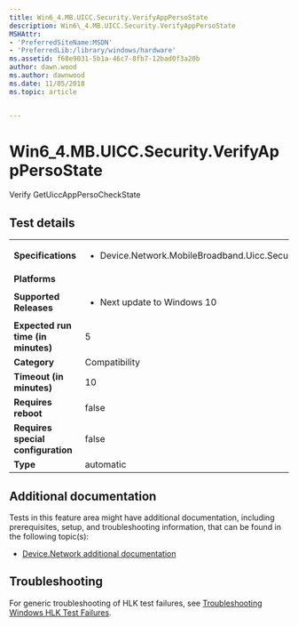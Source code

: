 ```yaml
---
title: Win6_4.MB.UICC.Security.VerifyAppPersoState
description: Win6\_4.MB.UICC.Security.VerifyAppPersoState
MSHAttr:
- 'PreferredSiteName:MSDN'
- 'PreferredLib:/library/windows/hardware'
ms.assetid: f68e9031-5b1a-46c7-8fb7-12bad0f3a20b
author: dawn.wood
ms.author: dawnwood
ms.date: 11/05/2018
ms.topic: article


---
```


# Win6_4.MB.UICC.Security.VerifyAppPersoState


Verify GetUiccAppPersoCheckState

## Test details

|||
|---|---|
| **Specifications**  | <ul><li>Device.Network.MobileBroadband.Uicc.Security.Discretional</li></ul> |  
| **Platforms**   | <ul></ul> |
| **Supported Releases** | <ul><li>Next update to Windows 10</li></ul> |
|**Expected run time (in minutes)**| 5 |
|**Category**| Compatibility |
|**Timeout (in minutes)**| 10 |
|**Requires reboot**| false |
|**Requires special configuration**| false |
|**Type**| automatic |



## <span id="Additional_documentation"></span><span id="additional_documentation"></span><span id="ADDITIONAL_DOCUMENTATION"></span>Additional documentation


Tests in this feature area might have additional documentation, including prerequisites, setup, and troubleshooting information, that can be found in the following topic(s):

-   [Device.Network additional documentation](device-network-additional-documentation.md)

## <span id="Troubleshooting"></span><span id="troubleshooting"></span><span id="TROUBLESHOOTING"></span>Troubleshooting


For generic troubleshooting of HLK test failures, see [Troubleshooting Windows HLK Test Failures](../user/troubleshooting-windows-hlk-test-failures.md).










